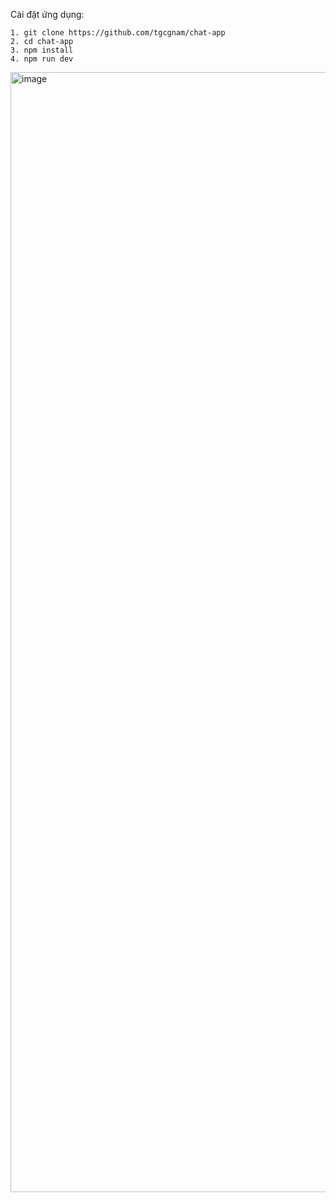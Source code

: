 Cài đặt ứng dụng:
```
1. git clone https://github.com/tgcgnam/chat-app
2. cd chat-app
3. npm install
4. npm run dev
```

<img width="1792" alt="image" src="https://user-images.githubusercontent.com/84889911/175576690-ed7209df-3fe4-4718-81ef-17e42b4c08bb.png">
